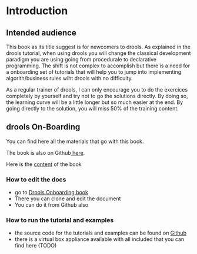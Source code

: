 # Introduction

## Intended audience

This book as its title suggest is for newcomers to drools.  As explained in the drools tutorial, when using drools you will change the classical development paradigm you are using going from procedurale to declarative programming. The shift is not complex to accomplish but there is a need for a onboarding set of tutorials that will help you to jump into implementing algorith/business rules wiht drools with no difficulty. 

As a regular trainer of drools, I can only encourage you to do the exercices completely by yourself and try not to go the solutions directly. By doing so, the learning curve will be a little longer but so much easier at the end. By going directly to the solution, you will miss 50% of the training content.

## drools On-Boarding

You can find here all the materials that go with this book. 

The book is also on Github[ here](https://github.com/nheron/droolsonboarding).

Here is the [content](https://github.com/nheron/droolsonboarding/tree/25d7b86dab0670ff588b0ee9647656f19d0f45a5/SUMMARY.md) of the book

### How to edit the docs

* go to [Drools Onboarding book](https://www.gitbook.com/book/nheron/droolsonboarding/details)
* There you can clone and edit the document
* You can do it from Github also

### How to run the tutorial and examples

* the source code for the tutorials and examples can be found on [Github](https://github.com/nheron/droolscourse)
* there is a virtual box appliance available with all included that you can find here \(TODO\) 

